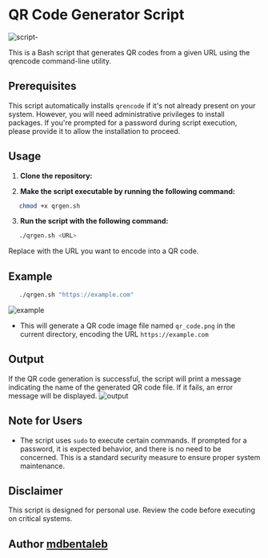 # QR Code Generator Script

![script-](https://github.com/mdbentaleb/Dynamic_QR_Generator/assets/132714803/770bc745-bb70-4f21-afa4-fc6a0a1eff6a)

This is a Bash script that generates QR codes from a given URL using the qrencode command-line utility.


## Prerequisites

This script automatically installs `qrencode` if it's not already present on your system.
However, you will need administrative privileges to install packages.
If you're prompted for a password during script execution, please provide it to allow the installation to proceed.

## Usage

1. **Clone the repository:**

2. **Make the script executable by running the following command:**

```bash
   chmod +x qrgen.sh
```

3. **Run the script with the following command:**

```bash
   ./qrgen.sh <URL>
```
Replace <URL> with the URL you want to encode into a QR code.

## Example

```bash
   ./qrgen.sh "https://example.com"
```
![example](https://github.com/mdbentaleb/Dynamic_QR_Generator/assets/132714803/c8de088a-0ee7-4e08-83a9-6b097c13d818)
- This will generate a QR code image file named `qr_code.png` in the current directory, encoding the URL `https://example.com`

## Output

If the QR code generation is successful, the script will print a message indicating the name of the generated QR code file. If it fails, an error message will be displayed.
![output](https://github.com/mdbentaleb/Dynamic_QR_Generator/assets/132714803/89b3ec8e-9834-4d4a-aaf9-518c50e642c0)

## Note for Users

- The script uses `sudo` to execute certain commands.
If prompted for a password, it is expected behavior, and there is no need to be concerned.
This is a standard security measure to ensure proper system maintenance.

## Disclaimer

This script is designed for personal use. Review the code before executing on critical systems.

## Author [mdbentaleb](https://github.com/mdbentaleb)

